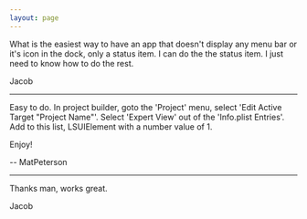 ```yaml
---
layout: page
---
```




What is the easiest way to have an app that doesn't display any menu bar or it's icon in the dock, only a status item. I can do the the status item. I just need to know how to do the rest.

Jacob 

----

Easy to do. In project builder, goto the 'Project' menu, select 'Edit Active Target "Project Name"'. Select 'Expert View' out of the 'Info.plist Entries'. Add to this list, LSUIElement with a number value of 1.


Enjoy!


-- MatPeterson

----

Thanks man, works great.

Jacob
